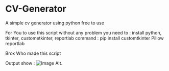 # CV-Generator
A simple cv generator using python free to use

For You to use this script without any problem you need to : 
install python, tkinter, custometkinter, reportlab
command : pip install customtkinter Pillow reportlab

Brox Who made this script

Output show :
![Image Alt]([image_url](https://github.com/thebroxo/CV-Generator/blob/9c9bf4157aa09ef756f445ce00e0513a30c16d24/showoff.png)).
